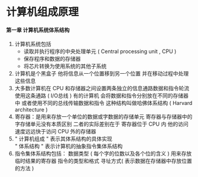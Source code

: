# 计算机组成原理

#### 第一章 计算机系统体系结构 

1.  计算机系统包括 
	 - 读取并执行程序的中央处理单元 ( Central processing unit , CPU )
	 - 保存程序和数据的存储器
	 - 将芯片转换为使用系统的其他子系统
2.  计算机是个黑盒子 他将信息从一个位置移到另一个位置 并在移动过程中处理这些信息
3.  大多数计算机在 CPU 和存储器之间设置两条独立的信息通路数据和指令轮流使用这条通路 ( I/O总线 )
	有的计算机	会将数据和指令分别放在不同的存储器中 或者使用不同的总线传输数据和指令 这种结构叫做哈佛体系结构 ( Harvard architecture )
4. 寄存器：是用来存放一个单位的数据或字数据的存储单元  寄存器与存储器中的字存储单元没有本质区别  二者的实际差别在于 寄存器位于 CPU 内
	他的访问速度远远快于访问 CPU 外的存储器
5.  " 计算机组成 " 表示其体系结构的具体实现  
	" 体系结构  " 表示计算机的抽象指令集体系结构
6. 指令集体系结构包括：
	数据类型 ( 每个字的位数以及各个位的含义 )
	用来存放临时结果的寄存器
	指令的类型和格式
	寻址方式( 表示数据在存储器中存放位置的方法 )